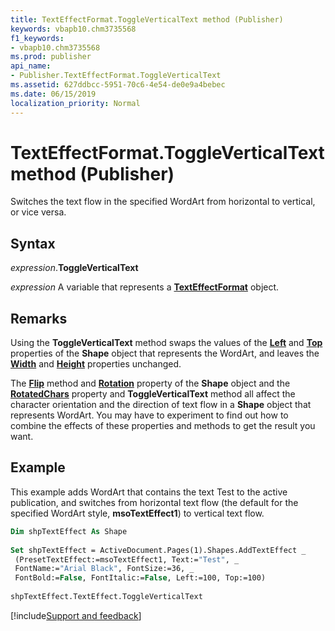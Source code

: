 ```yaml
---
title: TextEffectFormat.ToggleVerticalText method (Publisher)
keywords: vbapb10.chm3735568
f1_keywords:
- vbapb10.chm3735568
ms.prod: publisher
api_name:
- Publisher.TextEffectFormat.ToggleVerticalText
ms.assetid: 627ddbcc-5951-70c6-4e54-de0e9a4bebec
ms.date: 06/15/2019
localization_priority: Normal
---
```



# TextEffectFormat.ToggleVerticalText method (Publisher)

Switches the text flow in the specified WordArt from horizontal to vertical, or vice versa.


## Syntax

_expression_.**ToggleVerticalText**

_expression_ A variable that represents a **[TextEffectFormat](Publisher.TextEffectFormat.md)** object.


## Remarks

Using the **ToggleVerticalText** method swaps the values of the **[Left](Publisher.Shape.Left.md)** and **[Top](Publisher.Shape.Top.md)** properties of the **Shape** object that represents the WordArt, and leaves the **[Width](Publisher.Shape.Width.md)** and **[Height](Publisher.Shape.Height.md)** properties unchanged.

The **[Flip](Publisher.Shape.Flip.md)** method and **[Rotation](Publisher.Shape.Rotation.md)** property of the **Shape** object and the **[RotatedChars](Publisher.TextEffectFormat.RotatedChars.md)** property and **ToggleVerticalText** method all affect the character orientation and the direction of text flow in a **Shape** object that represents WordArt. You may have to experiment to find out how to combine the effects of these properties and methods to get the result you want.


## Example

This example adds WordArt that contains the text Test to the active publication, and switches from horizontal text flow (the default for the specified WordArt style, **msoTextEffect1**) to vertical text flow.

```vb
Dim shpTextEffect As Shape 
 
Set shpTextEffect = ActiveDocument.Pages(1).Shapes.AddTextEffect _ 
 (PresetTextEffect:=msoTextEffect1, Text:="Test", _ 
 FontName:="Arial Black", FontSize:=36, _ 
 FontBold:=False, FontItalic:=False, Left:=100, Top:=100) 
 
shpTextEffect.TextEffect.ToggleVerticalText
```



[!include[Support and feedback](~/includes/feedback-boilerplate.md)]